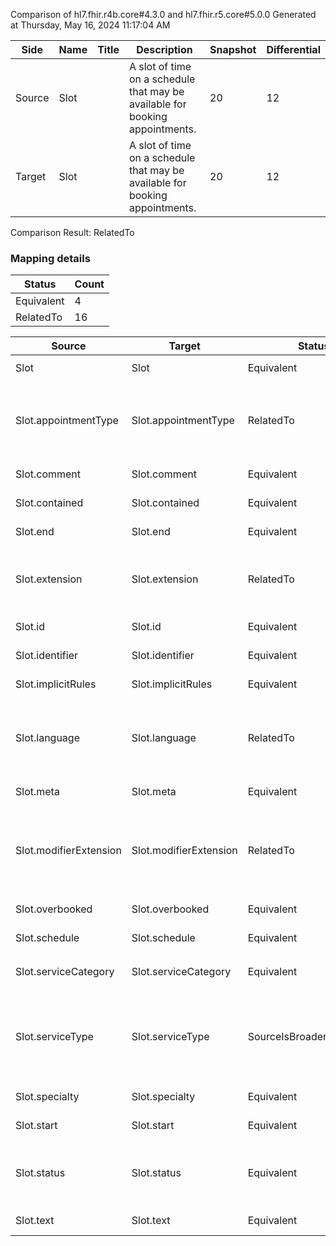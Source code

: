 Comparison of hl7.fhir.r4b.core#4.3.0 and hl7.fhir.r5.core#5.0.0
Generated at Thursday, May 16, 2024 11:17:04 AM

| Side | Name | Title | Description | Snapshot | Differential |
| --- | --- | --- | --- | --- | --- |
| Source | Slot |  | A slot of time on a schedule that may be available for booking appointments. | 20 | 12 |
| Target | Slot |  | A slot of time on a schedule that may be available for booking appointments. | 20 | 12 |


Comparison Result: RelatedTo


### Mapping details

| Status | Count |
| ------ | ----- |
Equivalent | 4 |
RelatedTo | 16 |


| Source | Target | Status | Message |
| ------ | ------ | ------ | ------- |
| Slot | Slot | Equivalent | R4B `Slot` maps as Equivalent to R5 `Slot` |
| Slot.appointmentType | Slot.appointmentType | RelatedTo | R4B `Slot.appointmentType` maps as RelatedTo to R5 `Slot.appointmentType` - appointmentType changed from scalar to array (max cardinality from 1 to *) |
| Slot.comment | Slot.comment | Equivalent | R4B `Slot.comment` maps as Equivalent to R5 `Slot.comment` |
| Slot.contained | Slot.contained | Equivalent | R4B `Slot.contained` maps as Equivalent to R5 `Slot.contained` |
| Slot.end | Slot.end | Equivalent | R4B `Slot.end` maps as Equivalent to R5 `Slot.end` |
| Slot.extension | Slot.extension | RelatedTo | R4B `Slot.extension` maps as RelatedTo to R5 `Slot.extension` - extension has change due to type change: R4B `extension` `Extension` maps as RelatedTo for R5 `extension` |
| Slot.id | Slot.id | Equivalent | R4B `Slot.id` maps as Equivalent to R5 `Slot.id` |
| Slot.identifier | Slot.identifier | Equivalent | R4B `Slot.identifier` maps as Equivalent to R5 `Slot.identifier` |
| Slot.implicitRules | Slot.implicitRules | Equivalent | R4B `Slot.implicitRules` maps as Equivalent to R5 `Slot.implicitRules` |
| Slot.language | Slot.language | RelatedTo | R4B `Slot.language` maps as RelatedTo to R5 `Slot.language` - language made the binding required (from Preferred) for http://hl7.org/fhir/ValueSet/all-languages|5.0.0 |
| Slot.meta | Slot.meta | Equivalent | R4B `Slot.meta` maps as Equivalent to R5 `Slot.meta` |
| Slot.modifierExtension | Slot.modifierExtension | RelatedTo | R4B `Slot.modifierExtension` maps as RelatedTo to R5 `Slot.modifierExtension` - modifierExtension has change due to type change: R4B `modifierExtension` `Extension` maps as RelatedTo for R5 `modifierExtension` |
| Slot.overbooked | Slot.overbooked | Equivalent | R4B `Slot.overbooked` maps as Equivalent to R5 `Slot.overbooked` |
| Slot.schedule | Slot.schedule | Equivalent | R4B `Slot.schedule` maps as Equivalent to R5 `Slot.schedule` |
| Slot.serviceCategory | Slot.serviceCategory | Equivalent | R4B `Slot.serviceCategory` maps as Equivalent to R5 `Slot.serviceCategory` |
| Slot.serviceType | Slot.serviceType | SourceIsBroaderThanTarget | R4B `Slot.serviceType` maps as SourceIsBroaderThanTarget to R5 `Slot.serviceType` - serviceType has change due to type change: R4B serviceType CodeableConcept has no equivalent or mapped type in R5 serviceType |
| Slot.specialty | Slot.specialty | Equivalent | R4B `Slot.specialty` maps as Equivalent to R5 `Slot.specialty` |
| Slot.start | Slot.start | Equivalent | R4B `Slot.start` maps as Equivalent to R5 `Slot.start` |
| Slot.status | Slot.status | Equivalent | R4B `Slot.status` maps as Equivalent to R5 `Slot.status` - status has compatible required binding for code type: http://hl7.org/fhir/ValueSet/slotstatus|4.3.0 and http://hl7.org/fhir/ValueSet/slotstatus|5.0.0 (Equivalent) |
| Slot.text | Slot.text | Equivalent | R4B `Slot.text` maps as Equivalent to R5 `Slot.text` |

